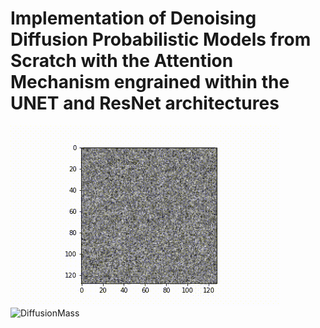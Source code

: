 # Implementation of Denoising Diffusion Probabilistic Models from Scratch with the Attention Mechanism engrained within the UNET and ResNet architectures

![DiffusionMass](results/diffusion_mass_71.gif)
![DiffusionMass](results/consolidation.gif)
